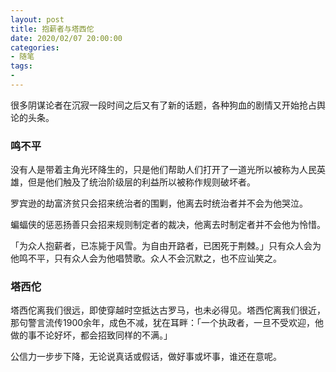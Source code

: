 ```yaml
---
layout: post
title: 抱薪者与塔西佗
date: 2020/02/07 20:00:00
categories:
- 随笔
tags:
-
---
```


很多阴谋论者在沉寂一段时间之后又有了新的话题，各种狗血的剧情又开始抢占舆论的头条。

### 鸣不平

没有人是带着主角光环降生的，只是他们帮助人们打开了一道光所以被称为人民英雄，但是他们触及了统治阶级层的利益所以被称作规则破坏者。

罗宾逊的劫富济贫只会招来统治者的围剿，他离去时统治者并不会为他哭泣。

蝙蝠侠的惩恶扬善只会招来规则制定者的裁决，他离去时制定者并不会他为怜惜。

「为众人抱薪者，已冻毙于风雪。为自由开路者，已困死于荆棘。」只有众人会为他鸣不平，只有众人会为他唱赞歌。众人不会沉默之，也不应讪笑之。

### 塔西佗

塔西佗离我们很远，即使穿越时空抵达古罗马，也未必得见。塔西佗离我们很近，那句警言流传1900余年，成色不减，犹在耳畔：「一个执政者，一旦不受欢迎，他做的事不论好坏，都会招致同样的不满。」

公信力一步步下降，无论说真话或假话，做好事或坏事，谁还在意呢。